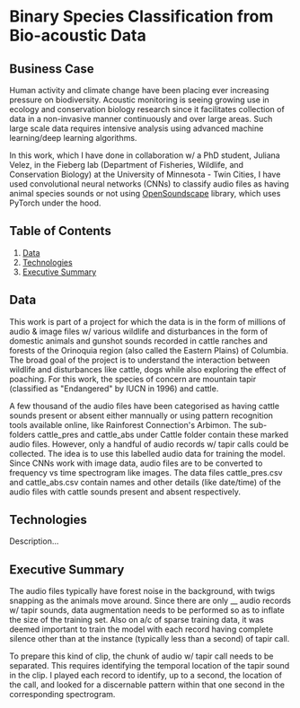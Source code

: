 # Binary Species Classification from Bio-acoustic Data


## Business Case

Human activity and climate change have been placing ever increasing pressure on biodiversity. Acoustic monitoring is seeing growing use in ecology and conservation biology research since it facilitates collection of data in a non-invasive manner continuously and over large areas. Such large scale data requires intensive analysis using advanced machine learning/deep learning algorithms.

In this work, which I have done in collaboration w/ a PhD student, Juliana Velez, in the Fieberg lab (Department of Fisheries, Wildlife, and Conservation Biology) at the University of Minnesota - Twin Cities, I have used convolutional neural networks (CNNs) to classify audio files as having animal species sounds or not using [OpenSoundscape](https://github.com/kitzeslab/opensoundscape) library, which uses PyTorch under the hood.


## Table of Contents

1. [ Data ](#data)
2. [ Technologies ](#tex)
3. [ Executive Summary ](#exsum)


<a name="data"></a>
## Data

This work is part of a project for which the data is in the form of millions of audio & image files w/ various wildlife and disturbances in the form of domestic animals and gunshot sounds recorded in cattle ranches and forests of the Orinoquia region (also called the Eastern Plains) of Columbia. The broad goal of the project is to understand the interaction between wildlife and disturbances like cattle, dogs while also exploring the effect of poaching. For this work, the species of concern are mountain tapir (classified as "Endangered" by IUCN in 1996) and cattle.

A few thousand of the audio files have been categorised as having cattle sounds present or absent either mannually or using pattern recognition tools available online, like Rainforest Connection's Arbimon. The sub-folders cattle_pres and cattle_abs under Cattle folder contain these marked audio files. However, only a handful of audio records w/ tapir calls could be collected. The idea is to use this labelled audio data for training the model. Since CNNs work with image data, audio files are to be converted to frequency vs time spectrogram like images. The data files cattle_pres.csv and cattle_abs.csv contain names and other details (like date/time) of the audio files with cattle sounds present and absent respectively.

<a name="tex"></a>
## Technologies

Description...


<a name="exsum"></a>
## Executive Summary

The audio files typically have forest noise in the background, with twigs snapping as the animals move around. Since there are only __ audio records w/ tapir sounds, data augmentation needs to be performed so as to inflate the size of the training set. Also on a/c of sparse training data, it was deemed important to train the model with each record having complete silence other than at the instance (typically less than a second) of tapir call. 

To prepare this kind of clip, the chunk of audio w/ tapir call needs to be separated. This requires identifying the temporal location of the tapir sound in the clip. I played each record to identify, up to a second, the location of the call, and looked for a discernable pattern within that one second in the corresponding spectrogram.
